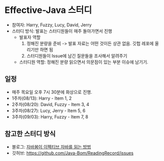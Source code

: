 # Effective-Java 스터디

* 참여자: Harry, Fuzzy, Lucy, David, Jerry
* 스터디 방식: 발표는 스터디원들이 매주 돌아가면서 진행
  * 발표자 역할
    1) 정해진 분량을 준비 -> 발표 자료는 어떤 것이든 상관 없음. 깃헙 레포에 올리기만 하면 됨
    2) 스터디원들이 Issue에 남긴 질문들을 조사해서 알려주기
  * 스터디원 역할: 정해진 분량 읽으면서 의문점이 있는 부분 이슈에 남기기.

## 일정
* 매주 목요일 오후 7시 30분에 화상으로 진행.
* 1주차(08/13): Harry - Item 1, 2
* 2주차(08/20): David, Fuzzy - Item 3, 4 
* 3주차(08/27): Lucy, Jerry - Item 5, 6
* 3주차(09/03): Harry, Fuzzy - Item 7, 8


## 참고한 스터디 방식
* 블로그: [자바봄이 이펙티브 자바를 읽는 방법](https://javabom.tistory.com/70)
* 깃허브: https://github.com/Java-Bom/ReadingRecord/issues
